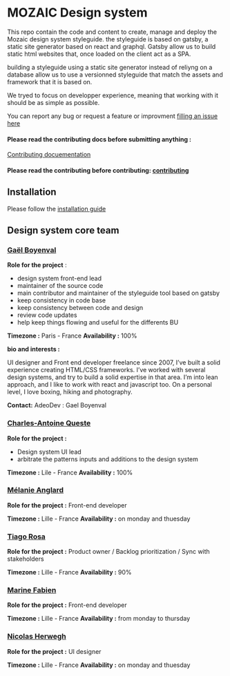 # MOZAIC Design system

This repo contain the code and content to create, manage and deploy the Mozaic design system styleguide.
the styleguide is based on gatsby, a static site generator based on react and graphql.
Gatsby allow us to build static html websites that, once loaded on the client act as a SPA.

building a styleguide using a static site generator instead of reliyng on a database allow us to use a versionned styleguide that match the assets and framework that it is based on.

We tryed to focus on developper experience, meaning that working with it should be as simple as possible.

You can report any bug or request a feature or improvment [filling an issue here](https://github.com/adeo/mozaic-design-system/issues)

#### Please read the contributing docs before submitting anything :

[Contributing docuementation](https://mozaic.adeo.cloud/Contributing/)

#### Please read the contributing before contributing: [contributing](https://github.com/adeo/mozaic-design-system/blob/master/CONTRIBUTING.md)

## Installation

Please follow the [installation guide](https://mozaic.adeo.cloud/Contributing/Prerequisite/InstallForDev/)

## Design system core team

### [Gaël Boyenval](https://www.linkedin.com/in/gaël-boyenval-5b931415/)

**Role for the project** :

- design system front-end lead
- maintainer of the source code
- main contributor and maintainer of the styleguide tool based on gatsby
- keep consistency in code base
- keep consistency between code and design
- review code updates
- help keep things flowing and useful for the differents BU

**Timezone :** Paris - France **Availability :** 100%

**bio and interests :**

UI designer and Front end developer freelance since 2007, I’ve built a solid experience creating HTML/CSS frameworks. I’ve worked with several design systems, and try to build a solid expertise in that area.
I’m into lean approach, and I like to work with react and javascript too.
On a personal level, I love boxing, hiking and photography.

**Contact:**
AdeoDev : Gael Boyenval

### [Charles-Antoine Queste](https://www.linkedin.com/in/charlesantoinequeste/?originalSubdomain=fr)

**Role for the project :**

- Design system UI lead
- arbitrate the patterns inputs and additions to the design system

**Timezone :** Lile - France **Availability :** 100%

### [Mélanie Anglard](https://www.linkedin.com/in/melanie-anglard-6540b164/)

**Role for the project :** Front-end developer

**Timezone :** Lille - France **Availability :** on monday and thuesday

### [Tiago Rosa](https://www.linkedin.com/in/tiagorosa/)

**Role for the project :** Product owner / Backlog prioritization / Sync with stakeholders

**Timezone :** Lille - France **Availability :** 90%

### [Marine Fabien](https://www.linkedin.com/in/marine-fabien/)

**Role for the project :** Front-end developer

**Timezone :** Lille - France **Availability :** from monday to thursday

### [Nicolas Herwegh](https://www.linkedin.com/in/nicolas-herwegh-3a4494136/?originalSubdomain=fr)

**Role for the project :** UI designer

**Timezone :** Lille - France **Availability :** on monday and thuesday
